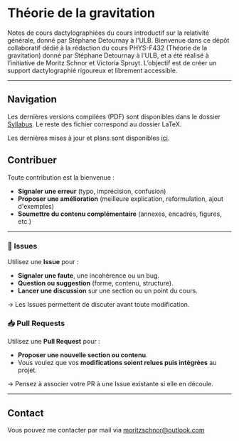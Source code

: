 # Théorie de la gravitation
Notes de cours dactylographiées du cours introductif sur la relativité générale, donné par Stéphane Detournay à l'ULB.
Bienvenue dans ce dépôt collaboratif dédié à la rédaction du cours PHYS-F432 (Théorie de la gravitation) donné par Stéphane Detournay à l'ULB, et a été réalisé à l’initiative de Moritz Schnor et Victoria Spruyt. 
L’objectif est de créer un support dactylographié rigoureux et librement accessible.

---
## Navigation
Les dernières versions compilées (PDF) sont disponibles dans le dossier [Syllabus](https://github.com/Mororage/PHYS-F432/tree/main/Syllabus). Le reste des fichier correspond au dossier LaTeX. 

Les dernières mises à jour et plans sont disponibles [ici](https://github.com/Mororage/PHYS-F432/issues/1).

## Contribuer
Toute contribution est la bienvenue :

- **Signaler une erreur** (typo, imprécision, confusion)
- **Proposer une amélioration** (meilleure explication, reformulation, ajout d'exemples)
- **Soumettre du contenu complémentaire** (annexes, encadrés, figures, etc.)

---

### 📌 Issues
Utilisez une **Issue** pour :
- **Signaler une faute**, une incohérence ou un bug.
- **Question ou suggestion** (forme, contenu, structure).
- **Lancer une discussion** sur une section ou un point du cours.

→ Les Issues permettent de discuter avant toute modification.

### 📥 Pull Requests
Utilisez une **Pull Request** pour :
- **Proposer une nouvelle section ou contenu**.
- Vous voulez que vos **modifications soient relues puis intégrées** au projet.

→ Pensez à associer votre PR à une Issue existante si elle en découle.

---

## Contact
Vous pouvez me contacter par mail via moritzschnor@outlook.com
